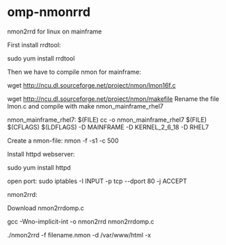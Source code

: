 # omp-nmonrrd
nmon2rrd for linux on mainframe


First install rrdtool:

sudo yum install rrdtool


Then we have to compile nmon for mainframe:

wget http://ncu.dl.sourceforge.net/project/nmon/lmon16f.c

wget http://ncu.dl.sourceforge.net/project/nmon/makefile
Rename the file lmon.c and compile with make nmon_mainframe_rhel7

nmon_mainframe_rhel7: $(FILE)
	cc -o nmon_mainframe_rhel7 $(FILE) $(CFLAGS) $(LDFLAGS) -D MAINFRAME -D KERNEL_2_6_18 -D RHEL7 
	
Create a nmon-file:  nmon -f  -s1 -c 500



Install httpd webserver:

sudo yum install httpd

open port: sudo iptables -I INPUT -p tcp --dport 80 -j ACCEPT


nmon2rrd:

Download nmon2rrdomp.c

gcc -Wno-implicit-int -o nmon2rrd nmon2rrdomp.c

./nmon2rrd -f filename.nmon -d /var/www/html -x
